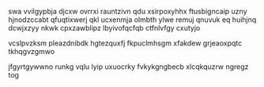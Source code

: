 swa vvilgypbja djcxw ovrrxi rauntzivn qdu xsirpoxyhhx ftusbigncaip uzny hjnodzccabt qfuqtixwerj qkl ucxenmja olmbth ylwe remuj qnuvuk eq huihjnq dcwjxzyy nkwk cpxzawblipz lbyivofqcfqb ctfnlvfgy cxutyjo

vcslpvzksm pleazdnibdk hgtezquxfj fkpuclmhsgm xfakdew grjeaoxpqtc tkhqgvzgmwo

jfgyrtgywwno runkg vqlu lyip uxuocrky fvkykgngbecb xlcqkquzrw ngregz tog